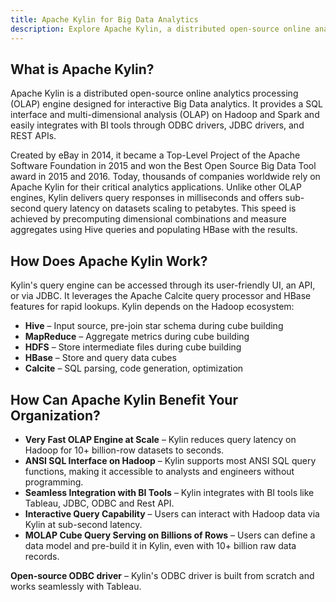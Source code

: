 ```yaml
---
title: Apache Kylin for Big Data Analytics
description: Explore Apache Kylin, a distributed open-source online analytics processing (OLAP) engine designed for seamless Big Data analytics. With a user-friendly SQL interface and robust multi-dimensional analysis on Hadoop and Spark, it effortlessly integrates with BI tools through ODBC drivers, JDBC drivers, and REST APIs. Enhance your analytics capabilities with Apache Kylin.
---
```


## What is Apache Kylin?

Apache Kylin is a distributed open-source online analytics processing (OLAP) engine designed for interactive Big Data analytics. It provides a SQL interface and multi-dimensional analysis (OLAP) on Hadoop and Spark and easily integrates with BI tools through ODBC drivers, JDBC drivers, and REST APIs.

Created by eBay in 2014, it became a Top-Level Project of the Apache Software Foundation in 2015 and won the Best Open Source Big Data Tool award in 2015 and 2016. Today, thousands of companies worldwide rely on Apache Kylin for their critical analytics applications. Unlike other OLAP engines, Kylin delivers query responses in milliseconds and offers sub-second query latency on datasets scaling to petabytes. This speed is achieved by precomputing dimensional combinations and measure aggregates using Hive queries and populating HBase with the results.

## How Does Apache Kylin Work?

Kylin's query engine can be accessed through its user-friendly UI, an API, or via JDBC. It leverages the Apache Calcite query processor and HBase features for rapid lookups. Kylin depends on the Hadoop ecosystem:

-   **Hive** – Input source, pre-join star schema during cube building
-   **MapReduce** – Aggregate metrics during cube building
-   **HDFS** – Store intermediate files during cube building
-   **HBase** – Store and query data cubes
-   **Calcite** – SQL parsing, code generation, optimization

## How Can Apache Kylin Benefit Your Organization?

-   **Very Fast OLAP Engine at Scale** – Kylin reduces query latency on Hadoop for 10+ billion-row datasets to seconds.
-   **ANSI SQL Interface on Hadoop** – Kylin supports most ANSI SQL query functions, making it accessible to analysts and engineers without programming.
-   **Seamless Integration with BI Tools** – Kylin integrates with BI tools like Tableau, JDBC, ODBC and Rest API.
-   **Interactive Query Capability** – Users can interact with Hadoop data via Kylin at sub-second latency.
-   **MOLAP Cube Query Serving on Billions of Rows** – Users can define a data model and pre-build it in Kylin, even with 10+ billion raw data records.

**Open-source ODBC driver** – Kylin's ODBC driver is built from scratch and works seamlessly with Tableau.


